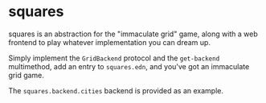 # squares

squares is an abstraction for the "immaculate grid" game, along with a web
frontend to play whatever implementation you can dream up.

Simply implement the `GridBackend` protocol and the `get-backend` multimethod,
add an entry to `squares.edn`, and you've got an immaculate grid game.

The `squares.backend.cities` backend is provided as an example.
